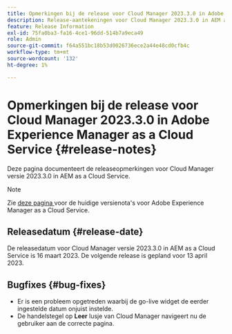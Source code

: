 ```yaml
---
title: Opmerkingen bij de release voor Cloud Manager 2023.3.0 in Adobe Experience Manager as a Cloud Service
description: Release-aantekeningen voor Cloud Manager 2023.3.0 in AEM as a Cloud Service.
feature: Release Information
exl-id: 75fa0ba3-fa16-4ce1-96dd-514b7a9eca49
role: Admin
source-git-commit: f64a551bc18b53d0026736ece2a44e48cd0cfb4c
workflow-type: tm+mt
source-wordcount: '132'
ht-degree: 1%

---
```


# Opmerkingen bij de release voor Cloud Manager 2023.3.0 in Adobe Experience Manager as a Cloud Service {#release-notes}

Deze pagina documenteert de releaseopmerkingen voor Cloud Manager versie 2023.3.0 in AEM as a Cloud Service.

>[!NOTE]
>
>Zie [ deze pagina ](/help/release-notes/release-notes-cloud/release-notes-current.md) voor de huidige versienota&#39;s voor Adobe Experience Manager as a Cloud Service.

## Releasedatum {#release-date}

De releasedatum voor Cloud Manager versie 2023.3.0 in AEM as a Cloud Service is 16 maart 2023. De volgende release is gepland voor 13 april 2023.

## Bugfixes {#bug-fixes}

* Er is een probleem opgetreden waarbij de go-live widget de eerder ingestelde datum onjuist instelde.
* De handelstegel op **Leer** lusje van Cloud Manager navigeert nu de gebruiker aan de correcte pagina.
